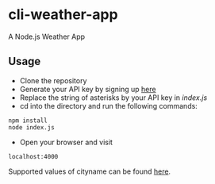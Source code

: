 # cli-weather-app
A Node.js Weather App

## Usage

* Clone the repository
* Generate your API key by signing up [here](https://home.openweathermap.org/)
* Replace the string of asterisks by your API key in *index.js*
* cd into the directory and run the following commands:
```
npm install
node index.js
```
* Open your browser and visit
```
localhost:4000
```

Supported values of cityname can be found [here](http://bulk.openweathermap.org/sample/).

